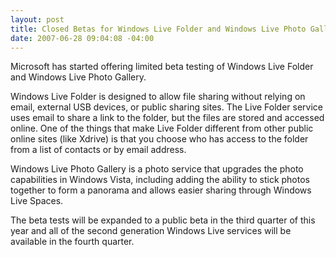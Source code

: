 ```yaml
---
layout: post
title: Closed Betas for Windows Live Folder and Windows Live Photo Gallery
date: 2007-06-28 09:04:08 -04:00
---
```


Microsoft has started offering limited beta testing of Windows Live Folder and Windows Live Photo Gallery.

Windows Live Folder is designed to allow file sharing without relying on email, external USB devices, or public sharing sites. The Live Folder service uses email to share a link to the folder, but the files are stored and accessed online. One of the things that make Live Folder different from other public online sites (like Xdrive) is that you choose who has access to the folder from a list of contacts or by email address.

Windows Live Photo Gallery is a photo service that upgrades the photo capabilities in Windows Vista, including adding the ability to stick photos together to form a panorama and allows easier sharing through Windows Live Spaces.

The beta tests will be expanded to a public beta in the third quarter of this year and all of the second generation Windows Live services will be available in the fourth quarter.
